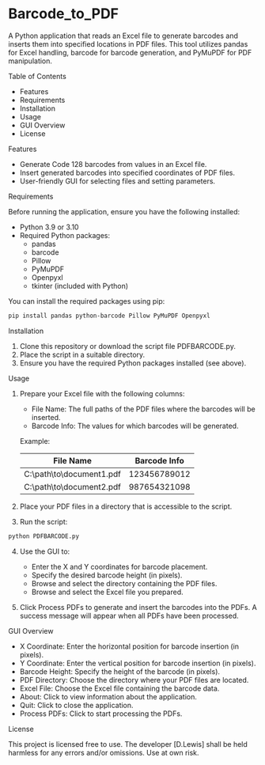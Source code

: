 # Barcode_to_PDF
A Python application that reads an Excel file to generate barcodes and inserts them into specified locations in PDF files.
This tool utilizes pandas for Excel handling, barcode for barcode generation, and PyMuPDF for PDF manipulation.

Table of Contents

- Features
- Requirements
- Installation
- Usage
- GUI Overview
- License

Features

- Generate Code 128 barcodes from values in an Excel file.
- Insert generated barcodes into specified coordinates of PDF files.
- User-friendly GUI for selecting files and setting parameters.

Requirements

Before running the application, ensure you have the following installed:

- Python 3.9 or 3.10
- Required Python packages:
  - pandas
  - barcode
  - Pillow
  - PyMuPDF
  - Openpyxl
  - tkinter (included with Python)

You can install the required packages using pip:

```bash
pip install pandas python-barcode Pillow PyMuPDF Openpyxl
```

Installation

1. Clone this repository or download the script file PDFBARCODE.py.
2. Place the script in a suitable directory.
3. Ensure you have the required Python packages installed (see above).

Usage

1. Prepare your Excel file with the following columns:
   - File Name: The full paths of the PDF files where the barcodes will be inserted.
   - Barcode Info: The values for which barcodes will be generated.

   Example:

   | File Name                   | Barcode Info |
   |-----------------------------|--------------|
   | C:\path\to\document1.pdf    | 123456789012 |
   | C:\path\to\document2.pdf    | 987654321098 |

2. Place your PDF files in a directory that is accessible to the script.
3. Run the script:

```bash
python PDFBARCODE.py
```

4. Use the GUI to:
   - Enter the X and Y coordinates for barcode placement.
   - Specify the desired barcode height (in pixels).
   - Browse and select the directory containing the PDF files.
   - Browse and select the Excel file you prepared.

5. Click Process PDFs to generate and insert the barcodes into the PDFs. A success message will appear when all PDFs have been processed.

GUI Overview

- X Coordinate: Enter the horizontal position for barcode insertion (in pixels).
- Y Coordinate: Enter the vertical position for barcode insertion (in pixels).
- Barcode Height: Specify the height of the barcode (in pixels).
- PDF Directory: Choose the directory where your PDF files are located.
- Excel File: Choose the Excel file containing the barcode data.
- About: Click to view information about the application.
- Quit: Click to close the application.
- Process PDFs: Click to start processing the PDFs.

License

This project is licensed free to use. The developer [D.Lewis] shall be held harmless for any errors and/or omissions. Use at own risk.
